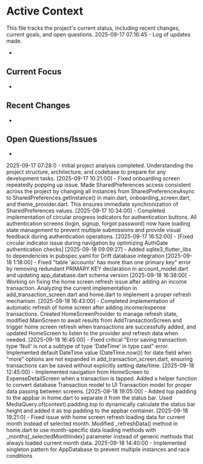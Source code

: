 # Active Context

This file tracks the project's current status, including recent changes, current goals, and open questions.
2025-09-17 07:16:45 - Log of updates made.

*

## Current Focus

*   

## Recent Changes

*   

## Open Questions/Issues

*   
2025-09-17 07:28:0 - Initial project analysis completed. Understanding the project structure, architecture, and codebase to prepare for any development tasks.
[2025-09-17 10:21:00] - Fixed onboarding screen repeatedly popping up issue. Made SharedPreferences access consistent across the project by changing all instances from SharedPreferencesAsync to SharedPreferences.getInstance() in main.dart, onboarding_screen.dart, and theme_provider.dart. This ensures immediate synchronization of SharedPreferences values.
[2025-09-17 10:34:00] - Completed implementation of circular progress indicators for authentication buttons. All authentication screens (login, signup, forgot password) now have loading state management to prevent multiple submissions and provide visual feedback during authentication operations.
[2025-09-17 16:52:00] - [Fixed circular indicator issue during navigation by optimizing AuthGate authentication checks]
[2025-09-18 09:09:27] - Added sqlite3_flutter_libs to dependencies in pubspec.yaml for Drift database integration
[2025-09-18 1:18:00] - Fixed "table 'accounts' has more than one primary key" error by removing redundant PRIMARY KEY declaration in account_model.dart and updating app_database.dart schema version
[2025-09-18 16:38:00] - Working on fixing the home screen refresh issue after adding an income transaction. Analyzing the current implementation in add_transaction_screen.dart and home.dart to implement a proper refresh mechanism.
[2025-09-18 16:43:00] - Completed implementation of automatic refresh of home screen after adding income/expense transactions. Created HomeScreenProvider to manage refresh state, modified MainScreen to await results from AddTransactionScreen and trigger home screen refresh when transactions are successfully added, and updated HomeScreen to listen to the provider and refresh data when needed.
[2025-09-18 16:45:00] - Fixed critical "Error saving transaction: type 'Null' is not a subtype of type 'DateTime' in type cast" error. Implemented default DateTime value (DateTime.now()) for date field when "more" options are not expanded in add_transaction_screen.dart, ensuring transactions can be saved without explicitly setting date/time.
[2025-09-18 12:45:00] - Implemented navigation from HomeScreen to ExpenseDetailScreen when a transaction is tapped. Added a helper function to convert database Transaction model to UI Transaction model for proper data passing between screens.
[2025-09-18 19:05:00] - Added top padding to the appbar in home.dart to separate it from the status bar. Used MediaQuery.of(context).padding.top to dynamically calculate the status bar height and added it as top padding to the appbar container.
[2025-09-18 19:21:0] - Fixed issue with home screen refresh loading data for current month instead of selected month. Modified _refreshData() method in home.dart to use month-specific data loading methods with _months[_selectedMonthIndex] parameter instead of generic methods that always loaded current month data.
2025-09-18 14:40:00 - Implemented singleton pattern for AppDatabase to prevent multiple instances and race conditions